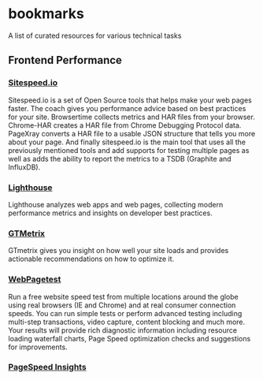 # bookmarks
A list of curated resources for various technical tasks

## Frontend Performance
### [Sitespeed.io](https://www.sitespeed.io/)
Sitespeed.io is a set of Open Source tools that helps make your web pages faster. The coach gives you performance advice based on best practices for your site. Browsertime collects metrics and HAR files from your browser. Chrome-HAR creates a HAR file from Chrome Debugging Protocol data. PageXray converts a HAR file to a usable JSON structure that tells you more about your page. And finally sitespeed.io is the main tool that uses all the previously mentioned tools and add supports for testing multiple pages as well as adds the ability to report the metrics to a TSDB (Graphite and InfluxDB).
### [Lighthouse](https://github.com/GoogleChrome/lighthouse)
Lighthouse analyzes web apps and web pages, collecting modern performance metrics and insights on developer best practices.
### [GTMetrix](https://gtmetrix.com/)
GTmetrix gives you insight on how well your site loads and provides actionable recommendations on how to optimize it.
### [WebPagetest](http://www.webpagetest.org/)
Run a free website speed test from multiple locations around the globe using real browsers (IE and Chrome) and at real consumer connection speeds. You can run simple tests or perform advanced testing including multi-step transactions, video capture, content blocking and much more. Your results will provide rich diagnostic information including resource loading waterfall charts, Page Speed optimization checks and suggestions for improvements.
### [PageSpeed Insights](https://developers.google.com/speed/pagespeed/insights/)

